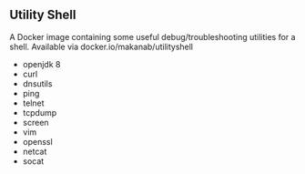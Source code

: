 Utility Shell
-------------

A Docker image containing some useful debug/troubleshooting utilities for a shell. Available via docker.io/makanab/utilityshell
- openjdk 8
- curl
- dnsutils 
- ping
- telnet
- tcpdump
- screen
- vim
- openssl
- netcat
- socat
